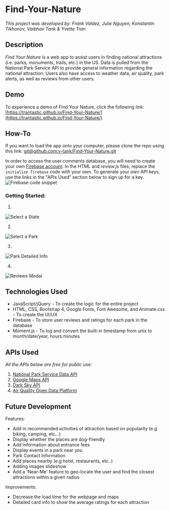 # Find-Your-Nature

_This project was developed by: Frank Valdez, Julie Nguyen, Konstantin Tikhonov, Vaibhav Tank & Yvette Tran_


## Description ##

*Find Your Nature* is a web app to assist users in finding national attractions (i.e. parks, monuments, trails, etc.) in the US. Data is pulled from the National Park Service API to provide general information regarding the national attraction. Users also have access to weather data, air quality, park alerts, as well as reviews from other users.


## Demo ##

To experience a demo of Find Your Nature, click the following link: [https://trantastic.github.io/Find-Your-Nature/](https://trantastic.github.io/Find-Your-Nature/)


## How-To ## 

If you want to load the app onto your computer, please clone the repo using this link: [git@github.com:v-tank/Find-Your-Nature.git](git@github.com:v-tank/Find-Your-Nature.git)

In order to access the user comments database, you will need to create your own [Firebase account](https://firebase.google.com/). In the HTML and *review.js* files, replace the `initialize firebase` code with your own. To generate your own API keys, use the links in the "APIs Used" section below to sign up for a key.
![](https://github.com/v-tank/Find-Your-Nature/blob/readme/readme-images/firebase.png "Firebase code snippet")


### Getting Started: ###

1. 
![](https://github.com/v-tank/Find-Your-Nature/blob/readme/readme-images/Slide1.png "Select a State")

2. 
![](https://github.com/v-tank/Find-Your-Nature/blob/readme/readme-images/Slide2.png "Select a Park")

3. 
![](https://github.com/v-tank/Find-Your-Nature/blob/readme/readme-images/Slide3.png "Park Detailed Info")

4. 
![](https://github.com/v-tank/Find-Your-Nature/blob/readme/readme-images/Slide4.png "Reviews Modal")


## Technologies Used ##

* JavaScript/jQuery - To create the logic for the entire project
* HTML, CSS, Bootstrap 4, Google Fonts, Font Awesome, and Animate.css - To create the UI/UX
* Firebase - To store user reviews and ratings for each park in the database
* Moment.js - To log and convert the built-in timestamp from unix to month/date/year, hours:minutes 


## APIs Used ## 

_All the APIs below are free for public use:_
1. [National Park Service Data API](https://www.nps.gov/subjects/digital/nps-data-api.htm)
2. [Google Maps API](https://developers.google.com/maps/)
3. [Dark Sky API](https://darksky.net/dev)
4. [Air Quality Open Data Platform](http://aqicn.org/data-platform/token/#/)


## Future Development ##

Features:
* Add in recommended activities of attraction based on popularity (e.g biking, camping, etc…)
* Display whether the places are dog-friendly
* Add information about entrance fees
* Display events in a park near you
* Park Contact Information
* Add places nearby (e.g hotel, restaurants, etc..)
* Adding images slideshow
* Add a 'Near-Me' feature to geo-locate the user and find the closest attractions within a given radius

Improvements:
* Decrease the load time for the webpage and maps
* Detailed card info to show the average ratings for each attraction